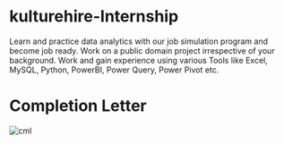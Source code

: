 # kulturehire-Internship
Learn and practice data analytics with our job simulation program and become job ready. Work on a public domain project irrespective of your background. Work and gain experience using various Tools like Excel, MySQL, Python, PowerBI, Power Query, Power Pivot etc.


# Completion Letter


![cml](https://github.com/user-attachments/assets/7e9d78b5-01e4-460a-8a72-f8fe2c17e76a)



